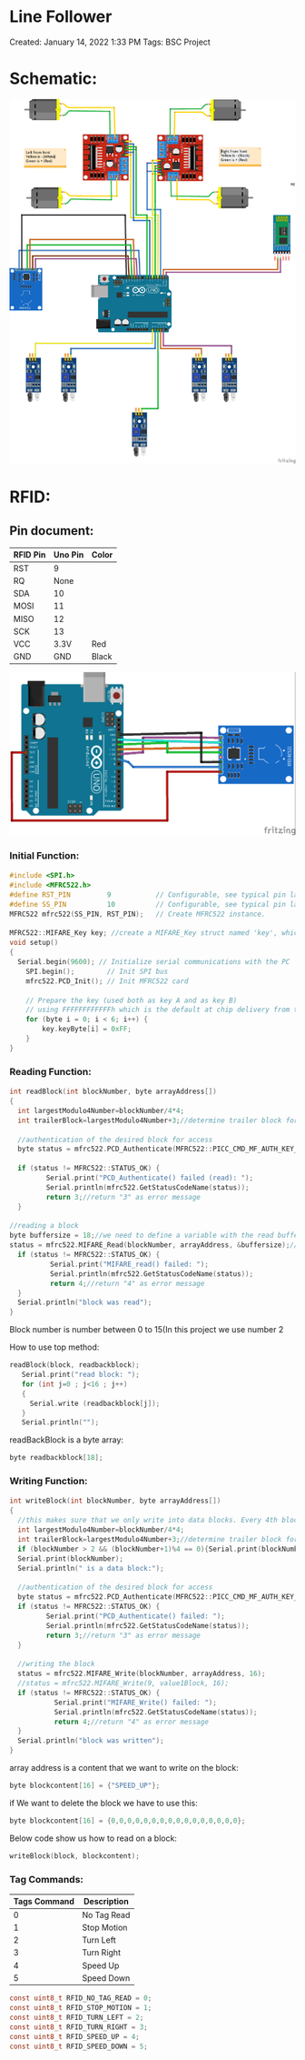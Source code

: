 # Line Follower

Created: January 14, 2022 1:33 PM
Tags: BSC Project

# Schematic:

![Schematic_bb.jpg](Assets/Schematic_bb.jpg)


# RFID:

## Pin document:

| RFID Pin | Uno Pin | Color |
| --- | --- | --- |
| RST | 9 |  |
| RQ | None |  |
| SDA | 10 |  |
| MOSI | 11 |  |
| MISO | 12 |  |
| SCK | 13 |   |
| VCC | 3.3V | Red |
| GND | GND | Black |

![RFID_Diagram.png](Assets/RFID_Diagram.png)

### Initial Function:

```c
#include <SPI.h>
#include <MFRC522.h>
#define RST_PIN         9           // Configurable, see typical pin layout above
#define SS_PIN          10          // Configurable, see typical pin layout above
MFRC522 mfrc522(SS_PIN, RST_PIN);   // Create MFRC522 instance.

MFRC522::MIFARE_Key key; //create a MIFARE_Key struct named 'key', which will hold the card information
void setup() 
{
  Serial.begin(9600); // Initialize serial communications with the PC
    SPI.begin();        // Init SPI bus
    mfrc522.PCD_Init(); // Init MFRC522 card

    // Prepare the key (used both as key A and as key B)
    // using FFFFFFFFFFFFh which is the default at chip delivery from the factory
    for (byte i = 0; i < 6; i++) {
        key.keyByte[i] = 0xFF;
    }
}
```

### Reading Function:

```c
int readBlock(int blockNumber, byte arrayAddress[]) 
{
  int largestModulo4Number=blockNumber/4*4;
  int trailerBlock=largestModulo4Number+3;//determine trailer block for the sector
 
  //authentication of the desired block for access
  byte status = mfrc522.PCD_Authenticate(MFRC522::PICC_CMD_MF_AUTH_KEY_A, trailerBlock, &key, &(mfrc522.uid));
 
  if (status != MFRC522::STATUS_OK) {
         Serial.print("PCD_Authenticate() failed (read): ");
         Serial.println(mfrc522.GetStatusCodeName(status));
         return 3;//return "3" as error message
  }
 
//reading a block
byte buffersize = 18;//we need to define a variable with the read buffer size, since the MIFARE_Read method below needs a pointer to the variable that contains the size... 
status = mfrc522.MIFARE_Read(blockNumber, arrayAddress, &buffersize);//&buffersize is a pointer to the buffersize variable; MIFARE_Read requires a pointer instead of just a number
  if (status != MFRC522::STATUS_OK) {
          Serial.print("MIFARE_read() failed: ");
          Serial.println(mfrc522.GetStatusCodeName(status));
          return 4;//return "4" as error message
  }
  Serial.println("block was read");
}
```

Block number is number between 0 to 15(In this project we use number 2

How to use top method: 

```c
readBlock(block, readbackblock);
   Serial.print("read block: ");
   for (int j=0 ; j<16 ; j++)
   {
     Serial.write (readbackblock[j]);
   }
   Serial.println("");
```

readBackBlock is a byte array: 

```c
byte readbackblock[18];
```

### Writing Function:

```c
int writeBlock(int blockNumber, byte arrayAddress[]) 
{
  //this makes sure that we only write into data blocks. Every 4th block is a trailer block for the access/security info.
  int largestModulo4Number=blockNumber/4*4;
  int trailerBlock=largestModulo4Number+3;//determine trailer block for the sector
  if (blockNumber > 2 && (blockNumber+1)%4 == 0){Serial.print(blockNumber);Serial.println(" is a trailer block:");return 2;}
  Serial.print(blockNumber);
  Serial.println(" is a data block:");
   
  //authentication of the desired block for access
  byte status = mfrc522.PCD_Authenticate(MFRC522::PICC_CMD_MF_AUTH_KEY_A, trailerBlock, &key, &(mfrc522.uid));
  if (status != MFRC522::STATUS_OK) {
         Serial.print("PCD_Authenticate() failed: ");
         Serial.println(mfrc522.GetStatusCodeName(status));
         return 3;//return "3" as error message
  }
   
  //writing the block 
  status = mfrc522.MIFARE_Write(blockNumber, arrayAddress, 16);
  //status = mfrc522.MIFARE_Write(9, value1Block, 16);
  if (status != MFRC522::STATUS_OK) {
           Serial.print("MIFARE_Write() failed: ");
           Serial.println(mfrc522.GetStatusCodeName(status));
           return 4;//return "4" as error message
  }
  Serial.println("block was written");
}
```

array address is a content that we want to write on the block: 

```c
byte blockcontent[16] = {"SPEED_UP"};
```

if We want to delete the block we have to use this: 

```c
byte blockcontent[16] = {0,0,0,0,0,0,0,0,0,0,0,0,0,0,0,0};
```

Below code show us how to read on a block: 

```c
writeBlock(block, blockcontent);
```

### Tag Commands:

| Tags Command | Description |
| --- | --- |
| 0 | No Tag Read |
| 1 | Stop Motion |
| 2 | Turn Left |
| 3 | Turn Right |
| 4 | Speed Up |
| 5 | Speed Down |

```c
const uint8_t RFID_NO_TAG_READ = 0;
const uint8_t RFID_STOP_MOTION = 1;
const uint8_t RFID_TURN_LEFT = 2;
const uint8_t RFID_TURN_RIGHT = 3;
const uint8_t RFID_SPEED_UP = 4;
const uint8_t RFID_SPEED_DOWN = 5;
```
